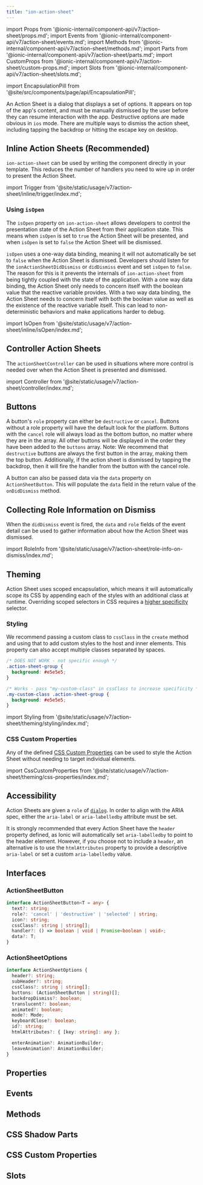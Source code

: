 ```yaml
---
title: "ion-action-sheet"
---
```

import Props from '@ionic-internal/component-api/v7/action-sheet/props.md';
import Events from '@ionic-internal/component-api/v7/action-sheet/events.md';
import Methods from '@ionic-internal/component-api/v7/action-sheet/methods.md';
import Parts from '@ionic-internal/component-api/v7/action-sheet/parts.md';
import CustomProps from '@ionic-internal/component-api/v7/action-sheet/custom-props.md';
import Slots from '@ionic-internal/component-api/v7/action-sheet/slots.md';

<head>
  <title>ion-action-sheet | Action Sheet Dialog for iOS and Android Apps</title>
  <meta name="description" content="Action Sheets are dialogs that display a set of options above app content and must be manually dismissed. Read to learn about use on iOS and Android devices." />
</head>

import EncapsulationPill from '@site/src/components/page/api/EncapsulationPill';

<EncapsulationPill type="scoped" />


An Action Sheet is a dialog that displays a set of options. It appears on top of the app's content, and must be manually dismissed by the user before they can resume interaction with the app. Destructive options are made obvious in `ios` mode. There are multiple ways to dismiss the action sheet, including tapping the backdrop or hitting the escape key on desktop.

## Inline Action Sheets (Recommended)

`ion-action-sheet` can be used by writing the component directly in your template. This reduces the number of handlers you need to wire up in order to present the Action Sheet.

import Trigger from '@site/static/usage/v7/action-sheet/inline/trigger/index.md';

<Trigger />

### Using `isOpen`

The `isOpen` property on `ion-action-sheet` allows developers to control the presentation state of the Action Sheet from their application state. This means when `isOpen` is set to `true` the Action Sheet will be presented, and when `isOpen` is set to `false` the Action Sheet will be dismissed.

`isOpen` uses a one-way data binding, meaning it will not automatically be set to `false` when the Action Sheet is dismissed. Developers should listen for the `ionActionSheetDidDismiss` or `didDismiss` event and set `isOpen` to `false`. The reason for this is it prevents the internals of `ion-action-sheet` from being tightly coupled with the state of the application. With a one way data binding, the Action Sheet only needs to concern itself with the boolean value that the reactive variable provides. With a two way data binding, the Action Sheet needs to concern itself with both the boolean value as well as the existence of the reactive variable itself. This can lead to non-deterministic behaviors and make applications harder to debug.

import IsOpen from '@site/static/usage/v7/action-sheet/inline/isOpen/index.md';

<IsOpen />

## Controller Action Sheets

The `actionSheetController` can be used in situations where more control is needed over when the Action Sheet is presented and dismissed.

import Controller from '@site/static/usage/v7/action-sheet/controller/index.md';

<Controller />

## Buttons

A button's `role` property can either be `destructive` or `cancel`. Buttons without a role property will have the default look for the platform. Buttons with the `cancel` role will always load as the bottom button, no matter where they are in the array. All other buttons will be displayed in the order they have been added to the `buttons` array. Note: We recommend that `destructive` buttons are always the first button in the array, making them the top button. Additionally, if the action sheet is dismissed by tapping the backdrop, then it will fire the handler from the button with the cancel role.

A button can also be passed data via the `data` property on `ActionSheetButton`. This will populate the `data` field in the return value of the `onDidDismiss` method.

## Collecting Role Information on Dismiss

When the `didDismiss` event is fired, the `data` and `role` fields of the event detail can be used to gather information about how the Action Sheet was dismissed.

import RoleInfo from '@site/static/usage/v7/action-sheet/role-info-on-dismiss/index.md';

<RoleInfo />

## Theming

Action Sheet uses scoped encapsulation, which means it will automatically scope its CSS by appending each of the styles with an additional class at runtime. Overriding scoped selectors in CSS requires a [higher specificity](https://developer.mozilla.org/en-US/docs/Web/CSS/Specificity) selector.

### Styling

We recommend passing a custom class to `cssClass` in the `create` method and using that to add custom styles to the host and inner elements. This property can also accept multiple classes separated by spaces.

```css
/* DOES NOT WORK - not specific enough */
.action-sheet-group {
  background: #e5e5e5;
}

/* Works - pass "my-custom-class" in cssClass to increase specificity */
.my-custom-class .action-sheet-group {
  background: #e5e5e5;
}
```

import Styling from '@site/static/usage/v7/action-sheet/theming/styling/index.md';

<Styling />

### CSS Custom Properties

Any of the defined [CSS Custom Properties](#css-custom-properties-1) can be used to style the Action Sheet without needing to target individual elements.

import CssCustomProperties from '@site/static/usage/v7/action-sheet/theming/css-properties/index.md';

<CssCustomProperties />

## Accessibility

Action Sheets are given a `role` of [`dialog`](https://developer.mozilla.org/en-US/docs/Web/Accessibility/ARIA/Roles/dialog_role). In order to align with the ARIA spec, either the `aria-label` or `aria-labelledby` attribute must be set.

It is strongly recommended that every Action Sheet have the `header` property defined, as Ionic will automatically set `aria-labelledby` to point to the header element. However, if you choose not to include a `header`, an alternative is to use the `htmlAttributes` property to provide a descriptive `aria-label` or set a custom `aria-labelledby` value.

## Interfaces

### ActionSheetButton

```typescript
interface ActionSheetButton<T = any> {
  text?: string;
  role?: 'cancel' | 'destructive' | 'selected' | string;
  icon?: string;
  cssClass?: string | string[];
  handler?: () => boolean | void | Promise<boolean | void>;
  data?: T;
}
```

### ActionSheetOptions

```typescript
interface ActionSheetOptions {
  header?: string;
  subHeader?: string;
  cssClass?: string | string[];
  buttons: (ActionSheetButton | string)[];
  backdropDismiss?: boolean;
  translucent?: boolean;
  animated?: boolean;
  mode?: Mode;
  keyboardClose?: boolean;
  id?: string;
  htmlAttributes?: { [key: string]: any };

  enterAnimation?: AnimationBuilder;
  leaveAnimation?: AnimationBuilder;
}
```

## Properties
<Props />

## Events
<Events />

## Methods
<Methods />

## CSS Shadow Parts
<Parts />

## CSS Custom Properties
<CustomProps />

## Slots
<Slots />